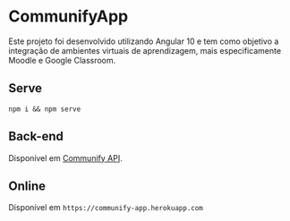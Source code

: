 # CommunifyApp

Este projeto foi desenvolvido utilizando Angular 10 e tem como objetivo a integração de ambientes virtuais de aprendizagem, mais especificamente Moodle e Google Classroom.

## Serve

`npm i && npm serve`

## Back-end

Disponível em [Communify API](https://github.com/marcoatjunior/lasalle-communify-api).

## Online

Disponível em `https://communify-app.herokuapp.com`
